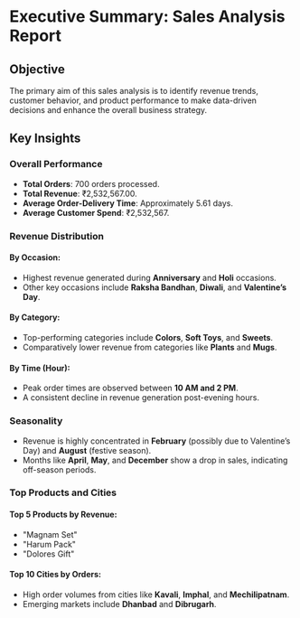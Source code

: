 # Executive Summary: Sales Analysis Report

## Objective
The primary aim of this sales analysis is to identify revenue trends, customer behavior, and product performance to make data-driven decisions and enhance the overall business strategy.

## Key Insights

### Overall Performance
- **Total Orders**: 700 orders processed.
- **Total Revenue**: ₹2,532,567.00.
- **Average Order-Delivery Time**: Approximately 5.61 days.
- **Average Customer Spend**: ₹2,532,567.

### Revenue Distribution

#### By Occasion:
- Highest revenue generated during **Anniversary** and **Holi** occasions.
- Other key occasions include **Raksha Bandhan**, **Diwali**, and **Valentine’s Day**.

#### By Category:
- Top-performing categories include **Colors**, **Soft Toys**, and **Sweets**.
- Comparatively lower revenue from categories like **Plants** and **Mugs**.

#### By Time (Hour):
- Peak order times are observed between **10 AM and 2 PM**.
- A consistent decline in revenue generation post-evening hours.

### Seasonality
- Revenue is highly concentrated in **February** (possibly due to Valentine’s Day) and **August** (festive season).
- Months like **April**, **May**, and **December** show a drop in sales, indicating off-season periods.

### Top Products and Cities

#### Top 5 Products by Revenue:
- "Magnam Set"
- "Harum Pack"
- "Dolores Gift"

#### Top 10 Cities by Orders:
- High order volumes from cities like **Kavali**, **Imphal**, and **Mechilipatnam**.
- Emerging markets include **Dhanbad** and **Dibrugarh**.
